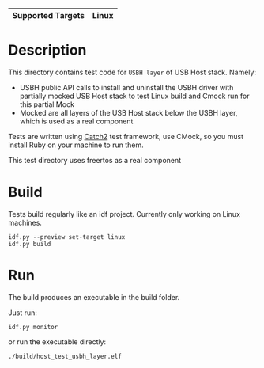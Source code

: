 | Supported Targets | Linux |
| ----------------- | ----- |

# Description

This directory contains test code for `USBH layer` of USB Host stack. Namely:
* USBH public API calls to install and uninstall the USBH driver with partially mocked USB Host stack to test Linux build and Cmock run for this partial Mock
* Mocked are all layers of the USB Host stack below the USBH layer, which is used as a real component

Tests are written using [Catch2](https://github.com/catchorg/Catch2) test framework, use CMock, so you must install Ruby on your machine to run them.

This test directory uses freertos as a real component

# Build

Tests build regularly like an idf project. Currently only working on Linux machines. 

```
idf.py --preview set-target linux
idf.py build
```

# Run

The build produces an executable in the build folder.

Just run:

```
idf.py monitor
```

or run the executable directly:

```
./build/host_test_usbh_layer.elf
```